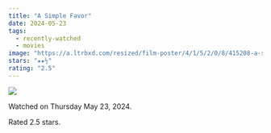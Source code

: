```yaml
---
title: "A Simple Favor"
date: 2024-05-23
tags:
  - recently-watched
  - movies
image: "https://a.ltrbxd.com/resized/film-poster/4/1/5/2/0/8/415208-a-simple-favor-0-600-0-900-crop.jpg?v=7ca4056092"
stars: "★★½"
rating: "2.5"
---
```


<div class="letterboxd-movie-data-content">
   <p><img src="https://a.ltrbxd.com/resized/film-poster/4/1/5/2/0/8/415208-a-simple-favor-0-600-0-900-crop.jpg?v=7ca4056092"/></p> <p>Watched on Thursday May 23, 2024.</p> 
  <p>Rated 2.5 stars.<p>
  <div class="float-clear"></div>
</div>
